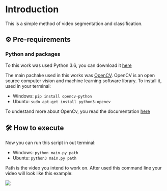 # Introduction
This is a simple method of video segmentation and classification.

## ⚙️ Pre-requirements
### Python and packages
To this work was used Python 3.6, you can download it [here](https://www.python.org/downloads/)

The main pachake used in this works was [OpenCV](https://opencv.org/). OpenCV is an open source computer vision and machine learning software library. To install it, used in your terminal:

* Windows: `pip install opencv-python`
* Ubuntu: `sudo apt-get install python3-opencv`

To undestand more about OpenCv, you read the documentation [here](https://docs.opencv.org/)

## 🛠️ How to execute
Now you can run this script in out terminal:
* Windows: `python main.py path`
* Ubuntu: `python3 main.py path`

Path is the video you intend to work on. After used this command line your video will look like this example:

<img src="https://i.imgur.com/QuhqBCW.gif"/>
